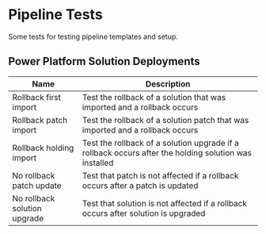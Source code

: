# Pipeline Tests

Some tests for testing pipeline templates and setup.

## Power Platform Solution Deployments

| Name                         | Description                                                                                           |
| ---------------------------- | ----------------------------------------------------------------------------------------------------- |
| Rollback first import        | Test the rollback of a solution that was imported and a rollback occurs                               |
| Rollback patch import        | Test the rollback of a solution patch that was imported and a rollback occurs                         |
| Rollback holding import      | Test the rollback of a solution upgrade if a rollback occurs after the holding solution was installed |
| No rollback patch update     | Test that patch is not affected if a rollback occurs after a patch is updated                         |
| No rollback solution upgrade | Test that solution is not affected if a rollback occurs after solution is upgraded                    |
